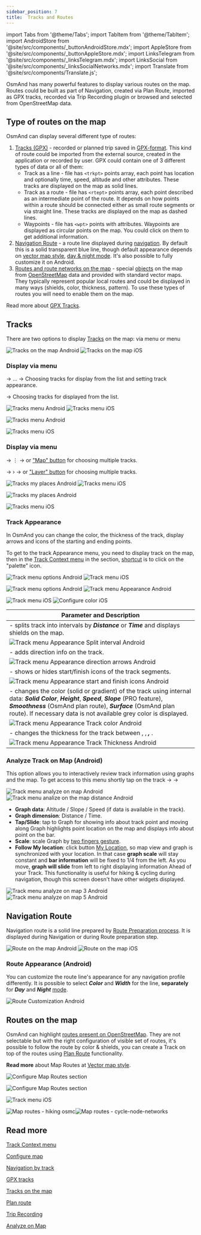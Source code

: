 ```yaml
---
sidebar_position: 7
title:  Tracks and Routes
---
```


import Tabs from '@theme/Tabs';
import TabItem from '@theme/TabItem';
import AndroidStore from '@site/src/components/_buttonAndroidStore.mdx';
import AppleStore from '@site/src/components/_buttonAppleStore.mdx';
import LinksTelegram from '@site/src/components/_linksTelegram.mdx';
import LinksSocial from '@site/src/components/_linksSocialNetworks.mdx';
import Translate from '@site/src/components/Translate.js';

OsmAnd has many powerful features to display various routes on the map. Routes could be built as part of Navigation, created via Plan Route, imported as GPX tracks, recorded via Trip Recording plugin or browsed and selected from OpenStreetMap data.

## Type of routes on the map

OsmAnd can display several different type of routes:

1.  [Tracks (GPX)](#tracks) - recorded or planned trip saved in [GPX-format](https://en.wikipedia.org/wiki/GPS_Exchange_Format). This kind of route could be imported from the external source, created in the application or recorded by user. GPX could contain one of 3 different types of data or all of them:
    - Track as a line - file has ```<trkpt>``` points array, each point has location and optionally time, speed, altitude and other attributes. These tracks are displayed on the map as solid lines.
    - Track as a route -  file has ```<rtept>``` points array, each point described as an intermediate point of the route. It depends on how points within a route should be connected either as small route segments or via straight line. These tracks are displayed on the map as dashed lines. 
    - Waypoints - file has ```<wpt>``` points with attributes. Waypoints are displayed as circular points on the map. You could click on them to get additional information.
2. [Navigation Route](#navigation-route) - a route line displayed during [navigation](/docs/documentation/navigation/route-navigation). By default this is a solid transparent blue line, though default appearance depends on [vector map style](/docs/documentation/map/vector-maps#default-map-styles), [day & night mode](/docs/documentation/map/vector-maps#map-mode). It's also possible to fully customize it on Android.
3. [Routes and route networks on the map](#routes-on-the-map) - special [objects](/docs/documentation/map/vector-maps#routes) on the map from [OpenStreetMap](https://wiki.openstreetmap.org/wiki/Relation:route) data and provided with standard vector maps. They typically represent popular local routes and could be displayed in many ways (shields, color, thickness, pattern). To use these types of routes you will need to enable them on the map.

Read more about [GPX Tracks](/docs/documentation/personal/tracks#track).

## Tracks 

There are two options to display [Tracks](/docs/documentation/personal/tracks) on the map: via [<Translate android="true" ids="configure_map"/>](/docs/documentation/map/tracks-on-map#display-via-configure-map-menu) menu or [<Translate android="true" ids="shared_string_my_places"/>](/docs/documentation/map/tracks-on-map#display-via-my-places-menu) menu

![Tracks on the map Android](@site/static/img/map/tracks_layer_android.png) ![Tracks on the map iOS](@site/static/img/map/tracks_layer_ios.png) 

### Display via <Translate ios="true" ids="configure_map"/> menu

<Translate android="true" ids="android_button_seq"/> <Translate android="true" ids="shared_string_menu,configure_map,show_gpx"/> → &#8230; → Choosing tracks for display from the list and setting track appearance.

<p> </p>

<Translate ios="true" ids="ios_button_seq"/> <Translate ios="true" ids="menu,configure_map,tracks"/> → Choosing tracks for displayed from the list.

<Tabs groupId="operating-systems">

<TabItem value="def" label="Default" default>

![Tracks menu Android](@site/static/img/map/tracks_menu_android.png) ![Tracks menu iOS](@site/static/img/map/tracks_menu_ios.png)  

</TabItem>

<TabItem value="android" label="Android">

![Tracks menu Android](@site/static/img/map/tracks_menu_android.png) 

</TabItem>

<TabItem value="ios" label="iOS">

![Tracks menu iOS](@site/static/img/map/tracks_menu_ios.png) 

</TabItem>

</Tabs>

### Display via <Translate android="true" ids="shared_string_my_places"/> menu

<Translate android="true" ids="android_button_seq"/> <Translate android="true" ids="shared_string_menu,shared_string_my_places,shared_string_gpx_files"/> → &#8942; → <Translate android="true" ids="hared_string_show_on_map"/> or ["Map" button](/docs/documentation/personal/tracks#my-places-android) for choosing multiple tracks.

<p> </p>

<Translate ios="true" ids="ios_button_seq"/> <Translate ios="true" ids="menu,menu_my_places,tracks"/> → &#8250; → <Translate ios="true" ids="map_settings_show"/> or ["Layer" button](/docs/documentation/personal/tracks#my-places-ios) for choosing multiple tracks.

<Tabs groupId="operating-systems">

<TabItem value="def" label="Default" default>

![Tracks my places Android](@site/static/img/map/tracks_myplaces_android.png) ![Tracks menu iOS](@site/static/img/map/tracks_myplaces_ios.png)

</TabItem>

<TabItem value="android" label="Android">

![Tracks my places Android](@site/static/img/map/tracks_myplaces_android.png)

</TabItem>

<TabItem value="ios" label="iOS">

![Tracks menu iOS](@site/static/img/map/tracks_myplaces_ios.png)

</TabItem>

</Tabs>

### Track Appearance

In OsmAnd you can change the color, the thickness of the track, display arrows and icons of the starting and ending points.

To get to the track Appearance menu, you need to display track on the map, then in the [Track Context menu](https://docs.osmand.net/en/main@latest/docs/documentation/map/track-context-menu#overview) in the <Translate android="true" ids="shared_string_overview"/> section, [shortcut](/docs/documentation/map/map-context-menu#select-route-short-tap-for-android) is to click on the "palette" icon. 

 <Tabs groupId="operating-systems">

<TabItem value="def" label="Default" default>

![Track menu options Android](@site/static/img/map/eye_button_android.png) ![Track menu iOS](@site/static/img/map/eye_button_ios.png)

</TabItem>

<TabItem value="android" label="Android">

![Track menu options Android](@site/static/img/map/eye_button_android.png) ![Track menu Appearance Android](@site/static/img/map/track_appearance_menu_android.png) 

</TabItem>

<TabItem value="ios" label="iOS">

![Track menu iOS](@site/static/img/map/eye_button_ios.png) ![Configure color iOS](@site/static/img/map/track_appearance_menu_ios.png) 

</TabItem>

</Tabs>

|**Parameter and Description**|   
|------------|
|**<Translate android="true" ids="gpx_split_interval"/>** - splits track into intervals by **_Distance_** or **_Time_** and displays shields on the map.|
|![Track menu Appearance Split interval Android](@site/static/img/map/track_appearance_menu_split_interval_android.png)| 
|**<Translate android="true" ids="gpx_direction_arrows"/>** - adds direction info on the track.|
|![Track menu Appearance direction arrows Android](@site/static/img/map/track_appearance_menu_direction_arrows_android.png)|  
|**<Translate android="true" ids="track_show_start_finish_icons"/>** - shows or hides start/finish icons of the track segments.|
|![Track menu Appearance start and finish icons Android](@site/static/img/map/track_appearance_menu_sf_icons_android.png)|  
|**<Translate android="true" ids="shared_string_color"/>** -  changes the color (solid or gradient) of the track using internal data: **_Solid Color_**, **_Height_**, **_Speed_**, **_Slope_** (PRO feature), **_Smoothness_** (OsmAnd plan route), **_Surface_** (OsmAnd plan route). If necessary data is not available grey color is displayed. |
|![Track menu Appearance Track color Android](@site/static/img/map/track_appearance_menu_track_color_android.png)|
|**<Translate android="true" ids="select_track_width"/>** - changes the thickness for the track between **_<Translate android="true" ids="rendering_value_thin_name"/>_**, **_<Translate android="true" ids="rendering_value_medium_name"/>_**, **_<Translate android="true" ids="rendering_value_bold_name"/>, <Translate android="true" ids="shared_string_custom"/>_**.|
|![Track menu Appearance Track Thickness Android](@site/static/img/map/track_appearance_menu_track_thickness_android.png)|

### Analyze Track on Map (Android)

This option allows you to interactively review track information using graphs and the map. To get access to this menu shortly tap on the track → [<Translate android="true" ids="shared_string_options"/>](/docs/documentation/map/track-context-menu#options) → <Translate android="true" ids="analyze_on_map"/>

![Track menu analyze on map Android](@site/static/img/personal/tracks/track_analyze_on_map_android.png) ![Track menu analize on the map distance Android](@site/static/img/personal/tracks/track_analyze_on_map_distance_android.png) 

- **Graph data**: Altitude / Slope / Speed (if data is available in the track).
- **Graph dimension**: Distance / Time.
- **Tap/Slide**: tap to Graph for showing info about track point and moving along Graph highlights point location on the map and displays info about point on the bar.
- **Scale**: scale Graph by [two fingers gesture](/docs/documentation/map/interact-with-map#gestures). 
- **Follow My location**: click button [My Location](/docs/documentation/map/interact-with-map#my-location--zoom), so map view and graph is synchronized with your location. In that case **graph scale** will stay constant and **bar information** will be fixed to 1/4 from the left. As you move, **graph will slide** from left to right displaying information Ahead of your Track. This functionality is useful for hiking & cycling during navigation, though this screen doesn't have other widgets displayed.


![Track menu analyze on map 3 Android](@site/static/img/personal/tracks/track_analyze_on_map_3_android.png) ![Track menu analyze on map 5 Android](@site/static/img/personal/tracks/track_analyze_on_map_5_android.png)


<!-- 
![Track menu analyze on map 3 Android](@site/static/img/personal/tracks/track_analyze_on_map_3_android.png) ![Track menu analyze on map 4 Android](@site/static/img/personal/tracks/track_analyze_on_map_4_android.png)
![Track menu analyze on map 1 Android](@site/static/img/personal/tracks/track_analyze_on_map_1_android.png) ![Track menu analyze on map 1.1 Android](@site/static/img/personal/tracks/track_analyze_on_map_1.1_android.png)
![Track menu analyze on map 2 Android](@site/static/img/personal/tracks/track_analyze_on_map_2_android.png) ![Track menu analyze on map 2.1 Android](@site/static/img/personal/tracks/track_analyze_on_map_2.1_android.png)
![Track menu analyze on map 5 Android](@site/static/img/personal/tracks/track_analyze_on_map_5_android.png)
-->

## Navigation Route

Navigation route is a solid line prepared by [Route Preparation process](/docs/documentation/navigation/route-navigation). It is displayed during Navigation or during Route preparation step.

 ![Route on the map Android](@site/static/img/map/route_layer_android.png) ![Route on the map iOS](@site/static/img/map/route_layer_ios.png)

### Route Appearance (Android)

You can customize the route line's appearance for any navigation profile differently. It is possible to select **_Color_** and **_Width_** for the line, **separately** for **_Day_** and **_Night_** [mode](/docs/documentation/map/vector-maps#map-mode).

<Translate android="true" ids="shared_string_menu,configure_profile,routing_settings_2,customize_route_line"/>

<p> </p>

![Route Customization Android](@site/static/img/map/route_custom_android.png)

## Routes on the map

 

OsmAnd can highlight [routes present on OpenStreetMap](https://wiki.openstreetmap.org/wiki/Relation:route). They are not selectable but with the right configuration of visible set of routes, it's possible to follow the route by color & shields, you can create a Track on top of the routes using [Plan Route](/docs/documentation/plan-route/create-route) functionality.


<Translate android="true" ids="android_button_seq"/> <Translate android="true" ids="shared_string_menu,configure_map,map_widget_map_rendering,rendering_category_routes"/>

<p> </p>

<Translate ios="true" ids="ios_button_seq"/> <Translate ios="true" ids="menu,configure_map,map_settings_style,rendering_category_routes"/>

<p> </p>

**Read more** about Map Routes at [Vector map style](/docs/documentation/map/vector-maps#routes).

 <Tabs groupId="operating-systems">

<TabItem value="def" label="Default" default>

![Configure Map Routes section](@site/static/img/map/configure_map_routes_android.png) 

</TabItem>

<TabItem value="android" label="Android">

![Configure Map Routes section](@site/static/img/map/configure_map_routes_android.png) 

</TabItem>

<TabItem value="ios" label="iOS">

![Track menu iOS](@site/static/img/map/configure_map_routes_ios.png) 

</TabItem>

</Tabs>


![Map routes - hiking osmc](@site/static/img/map/map-routes-hiking-osmc.png)![Map routes - cycle-node-networks](@site/static/img/map/map-routes-cycle-node-networks.png)


## Read more



[Track Context menu](/docs/documentation/map/track-context-menu)

[Configure map](/docs/documentation/map/configure-map-menu)

[Navigation by track](/docs/documentation/navigation/gpx-navigation)

[GPX tracks](/docs/documentation/personal/tracks)

[Tracks on the map](/docs/documentation/map/tracks-on-map)

[Plan route](/docs/documentation/plan-route)

[Trip Recording](/docs/documentation/plugins/trip-recording)

[Analyze on Map](/docs/documentation/map/tracks-on-map)

